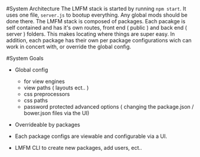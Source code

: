 
#System Architecture
The LMFM stack is started by running ```npm start```. It uses one file, ```server.js``` to bootup everything. Any global mods should be done there. The LMFM stack is composed of packages. Each pacakge is self contained and has it's own routes, front end ( public ) and back end ( server ) folders. This makes locating where things are super easy. In addition, each package has their own per package configurations wich can work in concert with, or override the global config.


#System Goals
- Global config
	- for view engines
	- view paths ( layouts ect.. )
	- css preprocessors
	- css paths
	- password protected advanced options ( changing the package.json / bower.json files via the UI)

- Overrideable by packages
- Each package configs are viewable and configurable via a UI.
- LMFM CLI to create new packages, add users, ect..
